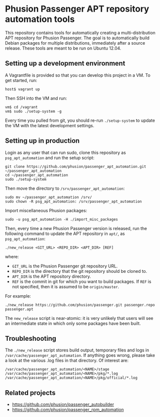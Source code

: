 # Phusion Passenger APT repository automation tools

This repository contains tools for automatically creating a multi-distribution APT repository for Phusion Passenger. The goal is to automatically build Debian packages for multiple distributions, immediately after a source release. These tools are meant to be run on Ubuntu 12.04.

## Setting up a development environment

A Vagrantfile is provided so that you can develop this project in a VM. To get started, run:

    host$ vagrant up

Then SSH into the VM and run:

    vm$ cd /vagrant
    vm$ sudo ./setup-system -g

Every time you pulled from git, you should re-run `./setup-system` to update the VM with the latest development settings.

## Setting up in production

Login as any user that can run sudo, clone this repository as `psg_apt_automation` and run the setup script:

    git clone https://github.com/phusion/passenger_apt_automation.git ~/passenger_apt_automation
    cd ~/passenger_apt_automation
    sudo ./setup-system

Then move the directory to `/srv/passenger_apt_automation`:

    sudo mv ~/passenger_apt_automation /srv/
    sudo chown -R psg_apt_automation: /srv/passenger_apt_automation

Import miscellaneous Phusion packages:

    sudo -u psg_apt_automation -H ./import_misc_packages

Then, every time a new Phusion Passenger version is released, run the following command to update the APT repository in `apt/`, as `psg_apt_automation`:

    ./new_release <GIT_URL> <REPO_DIR> <APT_DIR> [REF]

where:

 * `GIT_URL` is the Phusion Passenger git repository URL.
 * `REPO_DIR` is the directory that the git repository should be cloned to.
 * `APT_DIR` is the APT repository directory.
 * `REF` is the commit in git for which you want to build packages. If `REF` is not specified, then it is assumed to be `origin/master`.

For example:

    ./new_release https://github.com/phusion/passenger.git passenger.repo passenger.apt

The `new_release` script is near-atomic: it is very unlikely that users will see an intermediate state in which only some packages have been built.

## Troubleshooting

The `./new_release` script stores build output, temporary files and logs in `/var/cache/passenger_apt_automation`. If anything goes wrong, please take a look at the various .log files in that directory. Of interest are:

    /var/cache/passenger_apt_automation/<NAME>/stage
    /var/cache/passenger_apt_automation/<NAME>/pkg/*.log
    /var/cache/passenger_apt_automation/<NAME>/pkg/official/*.log

## Related projects

 * https://github.com/phusion/passenger_autobuilder
 * https://github.com/phusion/passenger_rpm_automation

